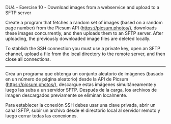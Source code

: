 DU4 - Exercise 10 - Download images from a webservice and upload to a SFTP server

Create a program that fetches a random set of images (based on a random page number) from the Picsum API (https://picsum.photos/), downloads these images concurrently, and then uploads them to an SFTP server. After uploading, the previously downloaded image files are deleted locally.

To stablish the SSH connection you must use a private key,  open an SFTP channel, upload a file from the local directory to the remote server, and then close all connections.

---
Crea un programa que obtenga un conjunto aleatorio de imágenes (basado en un número de página aleatorio) desde la API de Picsum (https://picsum.photos/), descargue estas imágenes simultáneamente y luego las suba a un servidor SFTP. Después de la carga, los archivos de imagen descargados previamente se eliminan localmente.

Para establecer la conexión SSH debes usar una clave privada, abrir un canal SFTP, subir un archivo desde el directorio local al servidor remoto y luego cerrar todas las conexiones.